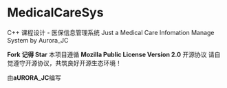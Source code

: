 # MedicalCareSys

C++ 课程设计 - 医保信息管理系统
Just a Medical Care Infomation Manage System by Aurora_JC

**Fork 记得 Star**
本项目遵循 **Mozilla Public License Version 2.0** 开源协议
请自觉遵守开源协议，共筑良好开源生态环境！

由**aURORA_JC**编写
